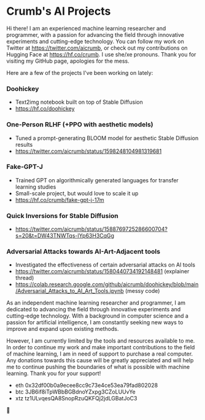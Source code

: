 # Crumb's AI Projects

Hi there! I am an experienced machine learning researcher and programmer, with a passion for advancing the field through innovative experiments and cutting-edge technology. You can follow my work on Twitter at https://twitter.com/aicrumb, or check out my contributions on Hugging Face at https://hf.co/crumb. I use she/xe pronouns. Thank you for visiting my GitHub page, apologies for the mess.

Here are a few of the projects I've been working on lately:
### Doohickey

- Text2img notebook built on top of Stable Diffusion
- https://hf.co/doohickey

### One-Person RLHF (+PPO with aesthetic models)

- Tuned a prompt-generating BLOOM model for aesthetic Stable Diffusion results
- https://twitter.com/aicrumb/status/1598248104981319681

### Fake-GPT-J

- Trained GPT on algorithmically generated languages for transfer learning studies
- Small-scale project, but would love to scale it up
- https://hf.co/crumb/fake-gpt-j-17m

### Quick Inversions for Stable Diffusion

- https://twitter.com/aicrumb/status/1588769725286600704?s=20&t=DW43TNWTqs-lYp63H3CqGg

### Adversarial Attacks towards AI-Art-Adjacent tools

- Investigated the effectiveness of certain adversarial attacks on AI tools
- https://twitter.com/aicrumb/status/1580440734192148481 (explainer thread)
- https://colab.research.google.com/github/aicrumb/doohickey/blob/main/Adversarial_Attacks_to_AI_Art_Tools.ipynb (messy code)

As an independent machine learning researcher and programmer, I am dedicated to advancing the field through innovative experiments and cutting-edge technology. With a background in computer science and a passion for artificial intelligence, I am constantly seeking new ways to improve and expand upon existing methods.

However, I am currently limited by the tools and resources available to me. In order to continue my work and make important contributions to the field of machine learning, I am in need of support to purchase a real computer. Any donations towards this cause will be greatly appreciated and will help me to continue pushing the boundaries of what is possible with machine learning. Thank you for your support!

- eth 0x32df00b0a9ecee8cc9c73e4ce53ea79fad802028
- btc 3JB6if8iTpWBbBGBdnoYZxpg3CZoLUUvYe
- xtz tz1ULvqesQA8SnopRzuQKFQj2jdLGBatJoC3

🐸
